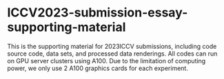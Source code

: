# ICCV2023-submission-essay-supporting-material
This is the supporting material for 2023ICCV submissions, including code source code, data sets, and processed data renderings. All codes can run on GPU server clusters using A100. Due to the limitation of computing power, we only use 2 A100 graphics cards for each experiment.
